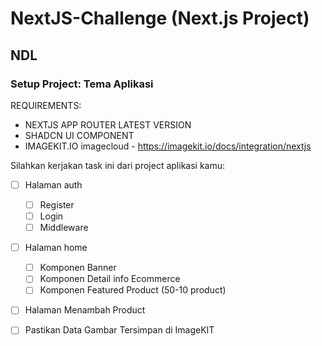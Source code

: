 # NextJS-Challenge (Next.js Project)

## NDL

### Setup Project: Tema Aplikasi

REQUIREMENTS: 
- NEXTJS APP ROUTER LATEST VERSION
- SHADCN UI COMPONENT
- IMAGEKIT.IO imagecloud - https://imagekit.io/docs/integration/nextjs

Silahkan kerjakan task ini dari project aplikasi kamu:
  - [ ] Halaman auth
    - [ ] Register
    - [ ] Login
    - [ ] Middleware
  - [ ] Halaman home
    - [ ] Komponen Banner
    - [ ] Komponen Detail info Ecommerce
    - [ ] Komponen Featured Product (50-10 product)
  - [ ] Halaman Menambah Product
  - [ ] Pastikan Data Gambar Tersimpan di ImageKIT

